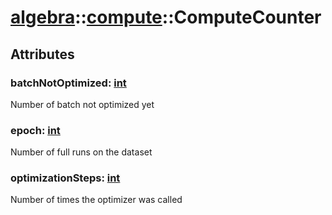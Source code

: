 # [algebra](/libs/algebra/)::[compute](/libs/algebra/compute/)::ComputeCounter

## Attributes

### batchNotOptimized:&nbsp;[int](/libs/std/core/type.int.md)
Number of batch not optimized yet

### epoch:&nbsp;[int](/libs/std/core/type.int.md)
Number of full runs on the dataset

### optimizationSteps:&nbsp;[int](/libs/std/core/type.int.md)
Number of times the optimizer was called
